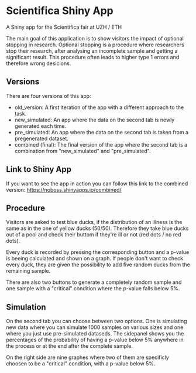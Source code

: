# Scientifica Shiny App
A Shiny app for the Scientifica fair at UZH / ETH

The main goal of this application is to show visitors the impact of optional stopping in research. Optional stopping is a procedure where researchers stop their research, after analysing an incomplete sample and getting a significant result. This procedure often leads to higher type 1 errors and therefore wrong desicions.

## Versions
There are four versions of this app:
* old_version: A first iteration of the app with a different approach to the task.
* new_simulated: An app where the data on the second tab is newly generated each time.
* pre_simulated: An app where the data on the second tab is taken from a pregenerated dataset.
* combined (final): The final version of the app where the second tab is a combination from "new_simulated" and "pre_simulated".

## Link to Shiny App
If you want to see the app in action you can follow this link to the combined version:  https://noboss.shinyapps.io/combined/

## Procedure
Visitors are asked to test blue ducks, if the distribution of an illness is the same as in the one of yellow ducks (50/50). Therefore they take blue ducks out of a pool and check their buttom if they're ill or not (red dots / no red dots). 

Every duck is recorded by pressing the corresponding button and a p-value is beeing calculated and shown on a graph. If people don't want to check every duck, they are given the possibility to add five random ducks from the remaining sample.

There are also two buttons to generate a completely random sample and one sample with a "critical" condition where the p-value falls below 5%. 

## Simulation
On the second tab you can choose between two options. One is simulating new data where you can simulate 1000 samples on various sizes and one where you just use pre-simulated dataseds. The sidepanel shows you the percentages of the probability of having a p-value below 5% anywhere in the process or at the end after the complete sample.

On the right side are nine graphes where two of them are specificly choosen to be a "critical" condition, with a p-value below 5%. 
